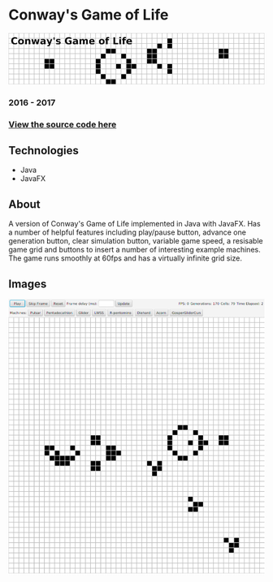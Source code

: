 # Conway's Game of Life

![Conway's Game of Life](/assets/images/gameoflife/banner.png)

### 2016 - 2017

### [View the source code here](https://github.com/atjallen/game-of-life)

## Technologies

- Java
- JavaFX

## About

A version of Conway's Game of Life implemented in Java with JavaFX. Has a number of helpful features including play/pause button, advance one generation button, clear simulation button, variable game speed, a resisable game grid and buttons to insert a number of interesting example machines. The game runs smoothly at 60fps and has a virtually infinite grid size.

## Images

![Gameplay](/assets/images/gameoflife/gameplay.png)
